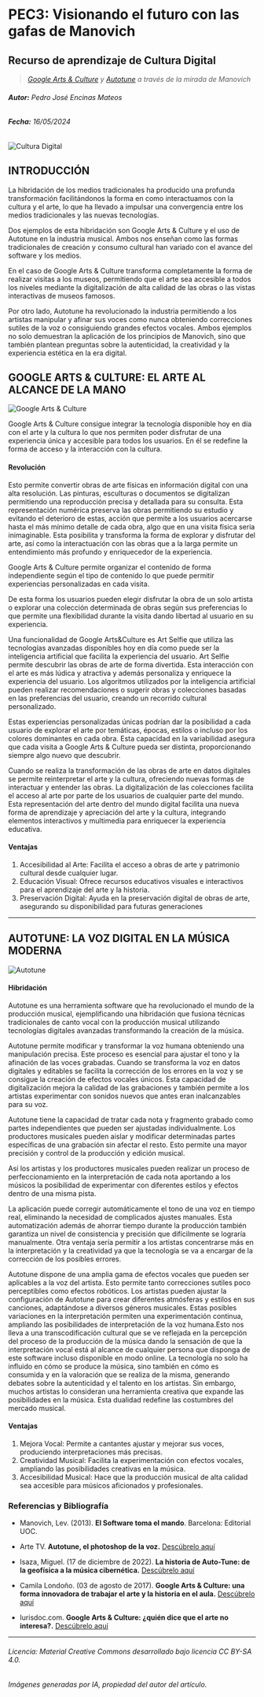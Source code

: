 # PEC3: Visionando el futuro con las gafas de Manovich 

## Recurso de aprendizaje de Cultura Digital 
> *[Google Arts & Culture](https://artsandculture.google.com/) y [Autotune](https://www.antarestech.com/es) a través de la mirada de Manovich*


###### ***Autor:*** Pedro José Encinas Mateos

###### ***Fecha:*** 16/05/2024


![Cultura Digital](Cultura_Digital_pequeño.jpg)



## INTRODUCCIÓN


La hibridación de los medios tradicionales ha producido una profunda transformación facilitándonos la forma en como interactuamos con la cultura y el arte, lo que ha llevado a impulsar una convergencia entre los medios tradicionales y las nuevas tecnologías. 

Dos ejemplos de esta hibridación son Google Arts & Culture y el uso de Autotune en la industria musical. Ambos nos enseñan como las formas tradicionales de creación y consumo cultural han variado con el avance del software y los medios. 

En el caso de Google Arts & Culture transforma completamente la forma de realizar visitas a los museos, permitiendo que el arte sea accesible a todos los niveles mediante la digitalización de alta calidad de las obras o las vistas interactivas de museos famosos. 

Por otro lado, Autotune ha revolucionado la industria permitiendo a los artistas manipular y afinar sus voces como nunca obteniendo correcciones sutiles de la voz o consiguiendo grandes efectos vocales. 
Ambos ejemplos no solo demuestran la aplicación de los principios de Manovich, sino que también plantean preguntas sobre la autenticidad, la creatividad y la experiencia estética en la era digital.



## GOOGLE ARTS & CULTURE: EL ARTE AL ALCANCE DE LA MANO

![Google Arts & Culture](Google_Arts_&_Culture.jpeg)

Google Arts & Culture consigue integrar la tecnología disponible hoy en día con el arte y la cultura lo que nos permiten poder disfrutar de una experiencia única y accesible para todos los usuarios. En él se redefine la forma de acceso y la interacción con la cultura.

#### Revolución

Esto permite convertir obras de arte físicas en información digital con una alta resolución. Las pinturas, esculturas o documentos se digitalizan permitiendo una reproducción precisa y detallada para su consulta. Esta representación numérica preserva las obras permitiendo su estudio y evitando el deterioro de estas, acción que permite a los usuarios acercarse hasta el más mínimo detalle de cada obra, algo que en una visita física seria inimaginable. Esta posibilita y transforma la forma de explorar y disfrutar del arte, así como la interactuación con las obras que a la larga permite un entendimiento más profundo y enriquecedor de la experiencia.

Google Arts & Culture permite organizar el contenido de forma independiente según el tipo de contenido lo que puede permitir experiencias personalizadas en cada visita. 

De esta forma los usuarios pueden elegir disfrutar la obra de un solo artista o explorar una colección determinada de obras según sus preferencias lo que permite una flexibilidad durante la visita dando libertad al usuario en su experiencia.

Una funcionalidad de Google Arts&Culture es Art Selfie que utiliza las tecnologías avanzadas disponibles hoy en día como puede ser la inteligencia artificial que facilita la experiencia del usuario. Art Selfie permite descubrir las obras de arte de forma divertida. Esta interacción con el arte es más lúdica y atractiva y además personaliza y enriquece la experiencia del usuario. Los algoritmos utilizados por la inteligencia artificial pueden realizar recomendaciones o sugerir obras y colecciones basadas en las preferencias del usuario, creando un recorrido cultural personalizado.

Estas experiencias personalizadas únicas podrían dar la posibilidad a cada usuario de explorar el arte por temáticas, épocas, estilos o incluso por los colores dominantes en cada obra. Esta capacidad en la variabilidad asegura que cada visita a Google Arts & Culture pueda ser distinta, proporcionando siempre algo nuevo que descubrir.

Cuando se realiza la transformación de las obras de arte en datos digitales se permite reinterpretar el arte y la cultura, ofreciendo nuevas formas de interactuar y entender las obras. La digitalización de las colecciones facilita el acceso al arte por parte de los usuarios de cualquier parte del mundo. Esta representación del arte dentro del mundo digital facilita una nueva forma de aprendizaje y apreciación del arte y la cultura, integrando elementos interactivos y multimedia para enriquecer la experiencia educativa.

#### Ventajas

1. Accesibilidad al Arte: Facilita el acceso a obras de arte y patrimonio cultural desde cualquier lugar.
2. Educación Visual: Ofrece recursos educativos visuales e interactivos para el aprendizaje del arte y la historia.
3. Preservación Digital: Ayuda en la preservación digital de obras de arte, asegurando su disponibilidad para futuras generaciones


----


## AUTOTUNE: LA VOZ DIGITAL EN LA MÚSICA MODERNA

![Autotune](Autotune.jpg)

#### Hibridación

Autotune es una herramienta software que ha revolucionado el mundo de la producción musical, ejemplificando una hibridación que fusiona técnicas tradicionales de canto vocal con la producción musical utilizando tecnologías digitales avanzadas transformando la creación de la música. 

Autotune permite modificar y transformar la voz humana obteniendo una manipulación precisa. Este proceso es esencial para ajustar el tono y la afinación de las voces grabadas. Cuando se transforma la voz en datos digitales y editables se facilita la corrección de los errores en la voz y se consigue la creación de efectos vocales únicos. Esta capacidad de digitalización mejora la calidad de las grabaciones y también permite a los artistas experimentar con sonidos nuevos que antes eran inalcanzables para su voz.

Autotune tiene la capacidad de tratar cada nota y fragmento grabado como partes independientes que pueden ser ajustadas individualmente. Los productores musicales pueden aislar y modificar determinadas partes específicas de una grabación sin afectar el resto. Esto permite una mayor precisión y control de la producción y edición musical. 

Así los artistas y los productores musicales pueden realizar un proceso de perfeccionamiento en la interpretación de cada nota aportando a los músicos la posibilidad de experimentar con diferentes estilos y efectos dentro de una misma pista.

La aplicación puede corregir automáticamente el tono de una voz en tiempo real, eliminando la necesidad de complicados ajustes manuales. Esta automatización además de ahorrar tiempo durante la producción también garantiza un nivel de consistencia y precisión que difícilmente se lograría manualmente. Otra ventaja sería permitir a los artistas concentrarse más en la interpretación y la creatividad ya que la tecnología se va a encargar de la corrección de los posibles errores.

Autotune dispone de una amplia gama de efectos vocales que pueden ser aplicables a la voz del artista. Esto permite tanto correcciones sutiles poco perceptibles como efectos robóticos. Los artistas pueden ajustar la configuración de Autotune para crear diferentes atmósferas y estilos en sus canciones, adaptándose a diversos géneros musicales. Estas posibles variaciones en la interpretación permiten una experimentación continua, ampliando las posibilidades de interpretación de la voz humana.Esto nos lleva a una transcodificación cultural que se ve reflejada en la percepción del proceso de la producción de la música dando la sensación de que la interpretación vocal está al alcance de cualquier persona que disponga de este software incluso disponible en modo online.  La tecnología no solo ha influido en cómo se produce la música, sino también en cómo es consumida y en la valoración que se realiza de la misma, generando debates sobre la autenticidad y el talento en los artistas. Sin embargo, muchos artistas lo consideran una herramienta creativa que expande las posibilidades en la música. Esta dualidad redefine las costumbres del mercado musical.

#### Ventajas

1. Mejora Vocal: Permite a cantantes ajustar y mejorar sus voces, produciendo interpretaciones más precisas.
2. Creatividad Musical: Facilita la experimentación con efectos vocales, ampliando las posibilidades creativas en la música.
3. Accesibilidad Musical: Hace que la producción musical de alta calidad sea accesible para músicos aficionados y profesionales.


### Referencias y Bibliografía

* Manovich, Lev. (2013). **El Software toma el mando**. Barcelona: Editorial UOC.
  
* Arte TV. **Autotune, el photoshop de la voz.** [Descúbrelo aquí](https://www.arte.tv/es/videos/104734-001-A/auto-tune-el-photoshop-de-la-voz-1-6/)

* Isaza, Miguel. (17 de diciembre de 2022). **La historia de Auto-Tune: de la geofísica a la música cibernética.** [Descúbrelo aquí](https://www.hispasonic.com/reportajes/historia-creacion-auto-tune-geofisica-revolucion-musical-siglo-xxi/43371)
    
* Camila Londoño. (03 de agosto de 2017). **Google Arts & Culture: una forma innovadora de trabajar el arte y la historia en el aula.** [Descúbrelo aquí](https://eligeeducar.cl/ideas-para-el-aula/google-arts-culture-una-forma-innovadora-de-trabajar-el-arte-y-la-historia-en-el-aula/)
  
* Iurisdoc.com. **Google Arts & Culture: ¿quién dice que el arte no interesa?.** [Descúbrelo aquí](https://www.iurisdoc.com/es/google-arts-culture-quien-dice-que-el-arte-no-interesa/)

----

###### *Licencia: Material Creative Commons desarrollado bajo licencia CC BY-SA 4.0.* 
###### *Imágenes generadas por IA, propiedad del autor del artículo.*
